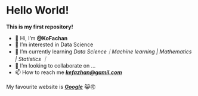 # Hello World!

**This is my first repository!**


- 👋 Hi, I’m **@KoFachan**
- 👀 I’m interested in Data Science
- 🌱 I’m currently learning *Data Science｜Machine learning | Mathematics | Statistics ｜*
- 💞️ I’m looking to collaborate on ...
- 📫 How to reach me ***kefazhan@gamil.com***

My favourite website is [***Google***](https://www.google.com) 😹🉑
<!---
KoFachan/KoFachan is a ✨ special ✨ repository because its `README.md` (this file) appears on your GitHub profile.
You can click the Preview link to take a look at your changes.
--->
